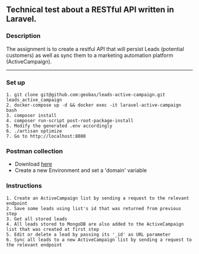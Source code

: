## Technical test about a RESTful API written in Laravel.

### Description
The assignment is to create a restful API that will persist Leads (potential customers) as well as sync them to a marketing automation platform (ActiveCampaign).

---

### Set up
```
1. git clone git@github.com:geobas/leads-active-campaign.git leads_active_campaign
2. docker-compose up -d && docker exec -it laravel-active-campaign bash
3. composer install
4. composer run-script post-root-package-install
5. Modify the generated .env accordingly
6. ./artisan optimize
7. Go to http://localhost:8080
```

### Postman collection
* Download [here](https://www.getpostman.com/collections/21006413dab0e4e6ce1d)
* Create a new Environment and set a 'domain' variable

### Instructions
```
1. Create an ActiveCampaign list by sending a request to the relevant endpoint
2. Save some leads using list's id that was returned from previous step
3. Get all stored leads
4. All leads stored to MongoDB are also added to the ActiveCampaign list that was created at first step
5. Edit or delete a lead by passing its '_id' as URL parameter
6. Sync all leads to a new ActiveCampaign list by sending a request to the relevant endpoint
```
